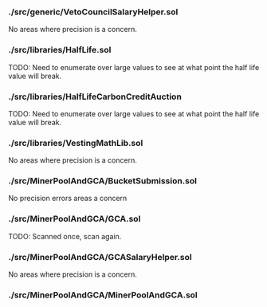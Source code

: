 
### ./src/generic/VetoCouncilSalaryHelper.sol
No areas where precision is a concern.


### ./src/libraries/HalfLife.sol
TODO: Need to enumerate over large values to see at what point the half life value
will break.


### ./src/libraries/HalfLifeCarbonCreditAuction 
TODO: Need to enumerate over large values to see at what point the half life value
will break.

### ./src/libraries/VestingMathLib.sol
No areas where precision is a concern.

### ./src/MinerPoolAndGCA/BucketSubmission.sol
No precision errors areas a concern 

### ./src/MinerPoolAndGCA/GCA.sol
TODO: Scanned once, scan again.

### ./src/MinerPoolAndGCA/GCASalaryHelper.sol
No areas where precision is a concern.

### ./src/MinerPoolAndGCA/MinerPoolAndGCA.sol
